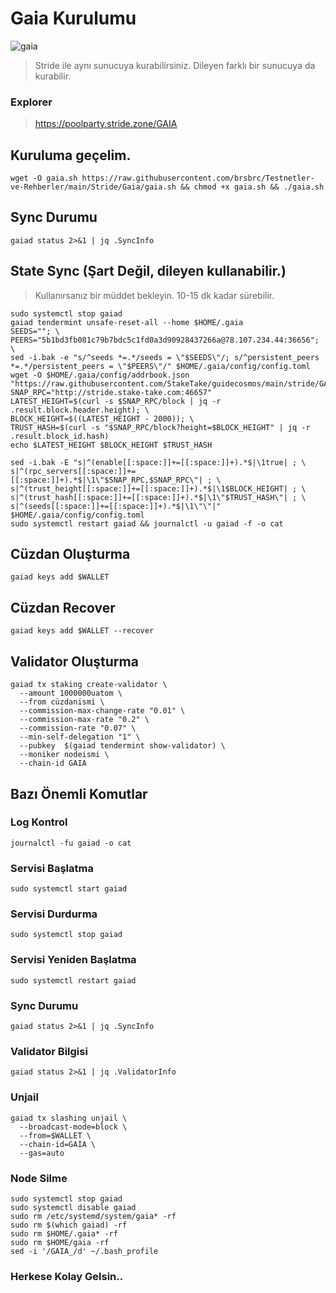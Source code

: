 # Gaia Kurulumu

![gaia](https://user-images.githubusercontent.com/107190154/185763121-70192b82-f639-4f90-b2f9-f696d5a0c0d8.png)

> Stride ile aynı sunucuya kurabilirsiniz. Dileyen farklı bir sunucuya da kurabilir.

### Explorer
> https://poolparty.stride.zone/GAIA

## Kuruluma geçelim.
```
wget -O gaia.sh https://raw.githubusercontent.com/brsbrc/Testnetler-ve-Rehberler/main/Stride/Gaia/gaia.sh && chmod +x gaia.sh && ./gaia.sh
```

## Sync Durumu 
```
gaiad status 2>&1 | jq .SyncInfo
```

## State Sync (Şart Değil, dileyen kullanabilir.)
> Kullanırsanız bir müddet bekleyin. 10-15 dk kadar sürebilir.

```
sudo systemctl stop gaiad
gaiad tendermint unsafe-reset-all --home $HOME/.gaia
SEEDS=""; \
PEERS="5b1bd3fb081c79b7bdc5c1fd0a3d90928437266a@78.107.234.44:36656"; \
sed -i.bak -e "s/^seeds *=.*/seeds = \"$SEEDS\"/; s/^persistent_peers *=.*/persistent_peers = \"$PEERS\"/" $HOME/.gaia/config/config.toml
wget -O $HOME/.gaia/config/addrbook.json "https://raw.githubusercontent.com/StakeTake/guidecosmos/main/stride/GAIA/addrbook.json"
SNAP_RPC="http://stride.stake-take.com:46657"
LATEST_HEIGHT=$(curl -s $SNAP_RPC/block | jq -r .result.block.header.height); \
BLOCK_HEIGHT=$((LATEST_HEIGHT - 2000)); \
TRUST_HASH=$(curl -s "$SNAP_RPC/block?height=$BLOCK_HEIGHT" | jq -r .result.block_id.hash)
echo $LATEST_HEIGHT $BLOCK_HEIGHT $TRUST_HASH

sed -i.bak -E "s|^(enable[[:space:]]+=[[:space:]]+).*$|\1true| ; \
s|^(rpc_servers[[:space:]]+=[[:space:]]+).*$|\1\"$SNAP_RPC,$SNAP_RPC\"| ; \
s|^(trust_height[[:space:]]+=[[:space:]]+).*$|\1$BLOCK_HEIGHT| ; \
s|^(trust_hash[[:space:]]+=[[:space:]]+).*$|\1\"$TRUST_HASH\"| ; \
s|^(seeds[[:space:]]+=[[:space:]]+).*$|\1\"\"|" $HOME/.gaia/config/config.toml
sudo systemctl restart gaiad && journalctl -u gaiad -f -o cat
```

## Cüzdan Oluşturma
```
gaiad keys add $WALLET
```
## Cüzdan Recover
```
gaiad keys add $WALLET --recover
```
## Validator Oluşturma

```
gaiad tx staking create-validator \
  --amount 1000000uatom \
  --from cüzdanismi \
  --commission-max-change-rate "0.01" \
  --commission-max-rate "0.2" \
  --commission-rate "0.07" \
  --min-self-delegation "1" \
  --pubkey  $(gaiad tendermint show-validator) \
  --moniker nodeismi \
  --chain-id GAIA
```

## Bazı Önemli Komutlar
### Log Kontrol
```
journalctl -fu gaiad -o cat
```

### Servisi Başlatma
```
sudo systemctl start gaiad
```

### Servisi Durdurma
```
sudo systemctl stop gaiad
```

### Servisi Yeniden Başlatma
```
sudo systemctl restart gaiad
```

### Sync Durumu
```
gaiad status 2>&1 | jq .SyncInfo
```
### Validator Bilgisi
```
gaiad status 2>&1 | jq .ValidatorInfo
```
### Unjail 
```
gaiad tx slashing unjail \
  --broadcast-mode=block \
  --from=$WALLET \
  --chain-id=GAIA \
  --gas=auto
```
### Node Silme
```
sudo systemctl stop gaiad
sudo systemctl disable gaiad
sudo rm /etc/systemd/system/gaia* -rf
sudo rm $(which gaiad) -rf
sudo rm $HOME/.gaia* -rf
sudo rm $HOME/gaia -rf
sed -i '/GAIA_/d' ~/.bash_profile
```

### Herkese Kolay Gelsin..
